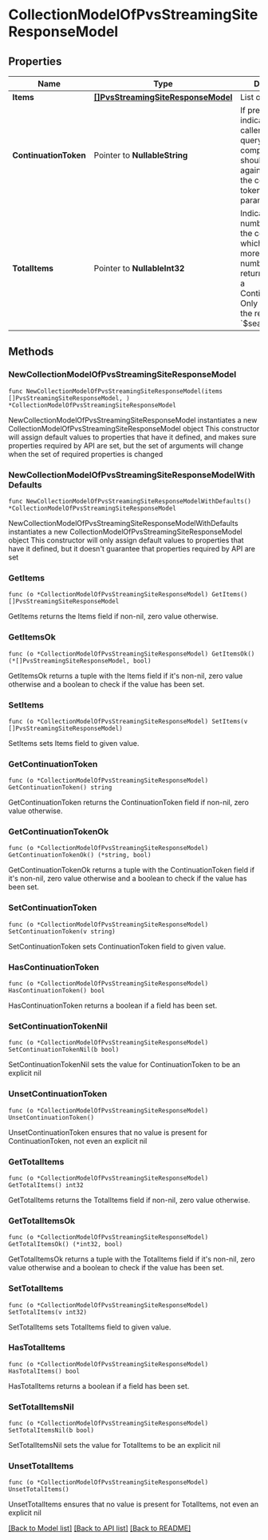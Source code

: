 # CollectionModelOfPvsStreamingSiteResponseModel

## Properties

Name | Type | Description | Notes
------------ | ------------- | ------------- | -------------
**Items** | [**[]PvsStreamingSiteResponseModel**](PvsStreamingSiteResponseModel.md) | List of items. | 
**ContinuationToken** | Pointer to **NullableString** | If present, indicates to the caller that the query was not complete, and they should call the API again specifying the continuation token as a query parameter. | [optional] 
**TotalItems** | Pointer to **NullableInt32** | Indicates the total number of items in the collection, which may be more than the number of Items returned, if there is a ContinuationToken.  Only returned in the response to &#x60;$search&#x60; APIs. | [optional] 

## Methods

### NewCollectionModelOfPvsStreamingSiteResponseModel

`func NewCollectionModelOfPvsStreamingSiteResponseModel(items []PvsStreamingSiteResponseModel, ) *CollectionModelOfPvsStreamingSiteResponseModel`

NewCollectionModelOfPvsStreamingSiteResponseModel instantiates a new CollectionModelOfPvsStreamingSiteResponseModel object
This constructor will assign default values to properties that have it defined,
and makes sure properties required by API are set, but the set of arguments
will change when the set of required properties is changed

### NewCollectionModelOfPvsStreamingSiteResponseModelWithDefaults

`func NewCollectionModelOfPvsStreamingSiteResponseModelWithDefaults() *CollectionModelOfPvsStreamingSiteResponseModel`

NewCollectionModelOfPvsStreamingSiteResponseModelWithDefaults instantiates a new CollectionModelOfPvsStreamingSiteResponseModel object
This constructor will only assign default values to properties that have it defined,
but it doesn't guarantee that properties required by API are set

### GetItems

`func (o *CollectionModelOfPvsStreamingSiteResponseModel) GetItems() []PvsStreamingSiteResponseModel`

GetItems returns the Items field if non-nil, zero value otherwise.

### GetItemsOk

`func (o *CollectionModelOfPvsStreamingSiteResponseModel) GetItemsOk() (*[]PvsStreamingSiteResponseModel, bool)`

GetItemsOk returns a tuple with the Items field if it's non-nil, zero value otherwise
and a boolean to check if the value has been set.

### SetItems

`func (o *CollectionModelOfPvsStreamingSiteResponseModel) SetItems(v []PvsStreamingSiteResponseModel)`

SetItems sets Items field to given value.


### GetContinuationToken

`func (o *CollectionModelOfPvsStreamingSiteResponseModel) GetContinuationToken() string`

GetContinuationToken returns the ContinuationToken field if non-nil, zero value otherwise.

### GetContinuationTokenOk

`func (o *CollectionModelOfPvsStreamingSiteResponseModel) GetContinuationTokenOk() (*string, bool)`

GetContinuationTokenOk returns a tuple with the ContinuationToken field if it's non-nil, zero value otherwise
and a boolean to check if the value has been set.

### SetContinuationToken

`func (o *CollectionModelOfPvsStreamingSiteResponseModel) SetContinuationToken(v string)`

SetContinuationToken sets ContinuationToken field to given value.

### HasContinuationToken

`func (o *CollectionModelOfPvsStreamingSiteResponseModel) HasContinuationToken() bool`

HasContinuationToken returns a boolean if a field has been set.

### SetContinuationTokenNil

`func (o *CollectionModelOfPvsStreamingSiteResponseModel) SetContinuationTokenNil(b bool)`

 SetContinuationTokenNil sets the value for ContinuationToken to be an explicit nil

### UnsetContinuationToken
`func (o *CollectionModelOfPvsStreamingSiteResponseModel) UnsetContinuationToken()`

UnsetContinuationToken ensures that no value is present for ContinuationToken, not even an explicit nil
### GetTotalItems

`func (o *CollectionModelOfPvsStreamingSiteResponseModel) GetTotalItems() int32`

GetTotalItems returns the TotalItems field if non-nil, zero value otherwise.

### GetTotalItemsOk

`func (o *CollectionModelOfPvsStreamingSiteResponseModel) GetTotalItemsOk() (*int32, bool)`

GetTotalItemsOk returns a tuple with the TotalItems field if it's non-nil, zero value otherwise
and a boolean to check if the value has been set.

### SetTotalItems

`func (o *CollectionModelOfPvsStreamingSiteResponseModel) SetTotalItems(v int32)`

SetTotalItems sets TotalItems field to given value.

### HasTotalItems

`func (o *CollectionModelOfPvsStreamingSiteResponseModel) HasTotalItems() bool`

HasTotalItems returns a boolean if a field has been set.

### SetTotalItemsNil

`func (o *CollectionModelOfPvsStreamingSiteResponseModel) SetTotalItemsNil(b bool)`

 SetTotalItemsNil sets the value for TotalItems to be an explicit nil

### UnsetTotalItems
`func (o *CollectionModelOfPvsStreamingSiteResponseModel) UnsetTotalItems()`

UnsetTotalItems ensures that no value is present for TotalItems, not even an explicit nil

[[Back to Model list]](../README.md#documentation-for-models) [[Back to API list]](../README.md#documentation-for-api-endpoints) [[Back to README]](../README.md)



